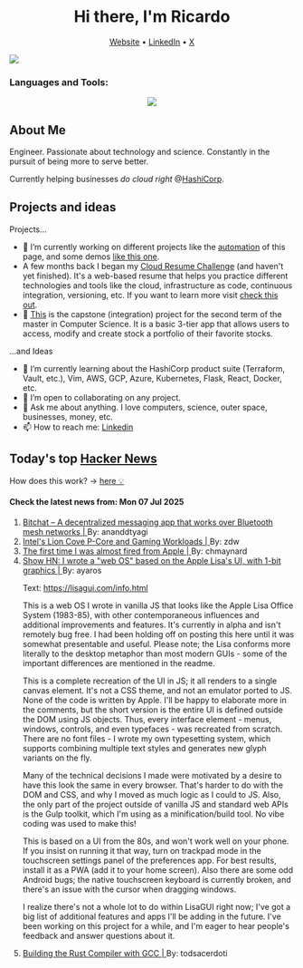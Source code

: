 
<!-- This is an HTML comment in your markdown file -->

<h1 align="center">Hi there, I'm Ricardo</h1>
<p align="center">
  <a href="https://ricardorompar.com" target="_blank">Website</a> •
  <a href="https://www.linkedin.com/in/ricardorompar/" target="_blank">LinkedIn</a> •
  <a href="https://twitter.com/ricardorompar" target="_blank">X</a>
</p>
<img src="https://badges.pufler.dev/visits/{ricardorompar}/{ricardorompar}"/>

<h3 align="left">Languages and Tools:</h3>
<p align="center">
  <a href="https://skillicons.dev" target="_blank">
    <img src="https://skillicons.dev/icons?i=terraform,aws,gcp,azure,git,python,kubernetes,react,js,docker,ubuntu" />
  </a>
</p>

<h2>About Me</h2>
Engineer. Passionate about technology and science. Constantly in the pursuit of being more to serve better.

Currently helping businesses <i>do cloud right</i> @<a href="https://github.com/hashicorp" target="_blank">HashiCorp</a>.

<h2>Projects and ideas</h2>
Projects...
<ul>
  <li>🔭 I’m currently working on different projects like the <a href="https://github.com/ricardorompar/ricardorompar/blob/main/automate.py">automation</a> of this page, and some demos <a href="https://github.com/ricardorompar/boundary-ansible-demo">like this one</a>.
  </li>

  <li >A few months back I began my <a href="https://github.com/ricardorompar/cloudResumeChallenge">Cloud Resume Challenge</a> (and haven't yet finished). It's a web-based resume that helps you practice different technologies and tools like the cloud, infrastructure as code, continuous integration, versioning, etc. If you want to learn more visit <a href="https://cloudresumechallenge.dev/docs/the-challenge/aws/" target="_blank">check this out</a>.
  </li>

  <li>🔭 <a href="https://github.com/ricardorompar/capstoneT2">This</a> is the capstone (integration) project for the second term of the master in Computer Science. It is a basic 3-tier app that allows users to access, modify and create stock a portfolio of their favorite stocks.
  </li>
</ul>
...and Ideas
<ul>
  <li>🌱 I’m currently learning about the HashiCorp product suite (Terraform, Vault, etc.), Vim, AWS, GCP, Azure, Kubernetes, Flask, React, Docker, etc.
  </li>
  <li>👯 I’m open to collaborating on any project.</li>
  <li>💬 Ask me about anything. I love computers, science, outer space, businesses, money, etc.</li>
  <li>📫 How to reach me: <a href="https://www.linkedin.com/in/ricardorompar/" target="_blank">Linkedin</a></li>
</ul>

<h2>Today's top <a href='https://news.ycombinator.com/' target="_blank">Hacker News</a></h2>
How does this work? -> <a href='./AUTOMATIC.md'>here 💡</a>

<h4>Check the latest news from: Mon 07 Jul 2025</h4>
<ol>
<li>
    <a href=https://github.com/jackjackbits/bitchat target="_blank">
        Bitchat – A decentralized messaging app that works over Bluetooth mesh networks |
    </a>
    By: ananddtyagi
</li>

<li>
    <a href=https://chipsandcheese.com/p/intels-lion-cove-p-core-and-gaming target="_blank">
        Intel's Lion Cove P-Core and Gaming Workloads |
    </a>
    By: zdw
</li>

<li>
    <a href=https://www.engineersneedart.com/blog/almostfired/almostfired.html target="_blank">
        The first time I was almost fired from Apple |
    </a>
    By: chmaynard
</li>

<li>
    <a href=https://alpha.lisagui.com/ target="_blank">
        Show HN: I wrote a "web OS" based on the Apple Lisa's UI, with 1-bit graphics |
    </a>
    By: ayaros
</li>

<p>
Text: <a href="https:&#x2F;&#x2F;lisagui.com&#x2F;info.html" rel="nofollow">https:&#x2F;&#x2F;lisagui.com&#x2F;info.html</a><p>This is a web OS I wrote in vanilla JS that looks like the Apple Lisa Office System (1983-85), with other contemporaneous influences and additional improvements and features. It&#x27;s currently in alpha and isn&#x27;t remotely bug free. I had been holding off on posting this here until it was somewhat presentable and useful. Please note; the Lisa conforms more literally to the desktop metaphor than most modern GUIs - some of the important differences are mentioned in the readme.<p>This is a complete recreation of the UI in JS; it all renders to a single canvas element. It&#x27;s not a CSS theme, and not an emulator ported to JS. None of the code is written by Apple. I&#x27;ll be happy to elaborate more in the comments, but the short version is the entire UI is defined outside the DOM using JS objects. Thus, every interface element - menus, windows, controls, and even typefaces - was recreated from scratch. There are no font files - I wrote my own typesetting system, which supports combining multiple text styles and generates new glyph variants on the fly.<p>Many of the technical decisions I made were motivated by a desire to have this look the same in every browser. That&#x27;s harder to do with the DOM and CSS, and why I moved as much logic as I could to JS. Also, the only part of the project outside of vanilla JS and standard web APIs is the Gulp toolkit, which I&#x27;m using as a minification&#x2F;build tool. No vibe coding was used to make this!<p>This is based on a UI from the 80s, and won&#x27;t work well on your phone. If you insist on running it that way, turn on trackpad mode in the touchscreen settings panel of the preferences app. For best results, install it as a PWA (add it to your home screen). Also there are some odd Android bugs; the native touchscreen keyboard is currently broken, and there&#x27;s an issue with the cursor when dragging windows.<p>I realize there&#x27;s not a whole lot to do within LisaGUI right now; I&#x27;ve got a big list of additional features and apps I&#x27;ll be adding in the future.  I&#x27;ve been working on this project for a while, and I&#x27;m eager to hear people&#x27;s feedback and answer questions about it. </br>
</p>

<li>
    <a href=https://fractalfir.github.io/generated_html/cg_gcc_bootstrap.html target="_blank">
        Building the Rust Compiler with GCC |
    </a>
    By: todsacerdoti
</li>
</ol>